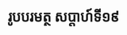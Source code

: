 ---
videoUrl : https://www.facebook.com/sophorn.ith.9/videos/2380356688893263/
category : aphidhamma-6
teacher : "អ៊ុំ សុជា"
title : "រូបបរមត្ថ សប្តាហ៍ទី១៩"
venue : "វត្តសំពៅមាស"
recordedBy : "ឧបាសិកា Ith Sophorn"
layout : post
---